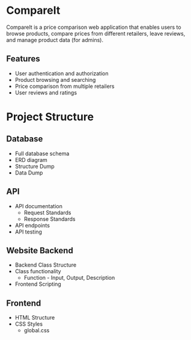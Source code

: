 # CompareIt

CompareIt is a price comparison web application that enables users to browse products, compare prices from different retailers, leave reviews, and manage product data (for admins).

## Features
- User authentication and authorization
- Product browsing and searching
- Price comparison from multiple retailers
- User reviews and ratings

# Project Structure
## Database
 - Full database schema
 - ERD diagram
 - Structure Dump
 - Data Dump
## API
 - API documentation
   - Request Standards
   - Response Standards
 - API endpoints
 - API testing
## Website Backend
 - Backend Class Structure
 - Class functionality
   - Function - Input, Output, Description
 - Frontend Scripting
## Frontend
 - HTML Structure
 - CSS Styles
   - global.css